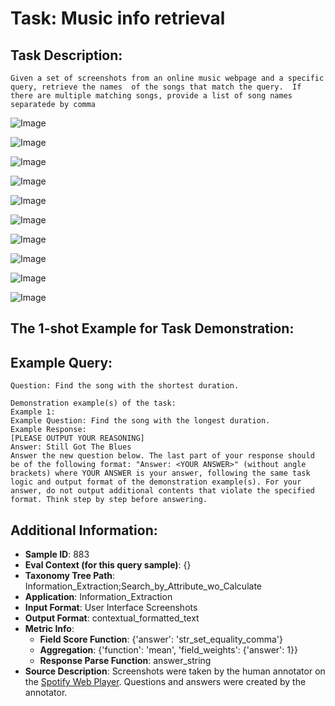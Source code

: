 # Task: Music info retrieval

## Task Description:

```
Given a set of screenshots from an online music webpage and a specific query, retrieve the names  of the songs that match the query.  If there are multiple matching songs, provide a list of song names separatede by comma
```

![Image](music_info_retrieval1.png)

![Image](music_info_retrieval2.png)

![Image](music_info_retrieval3.png)

![Image](music_info_retrieval4.png)

![Image](music_info_retrieval5.png)

![Image](music_info_retrieval6.png)

![Image](music_info_retrieval7.png)

![Image](music_info_retrieval8.png)

![Image](music_info_retrieval9.png)

![Image](music_info_retrieval10.png)

## The 1-shot Example for Task Demonstration:

## Example Query:

```
Question: Find the song with the shortest duration.
```

```
Demonstration example(s) of the task:
Example 1:
Example Question: Find the song with the longest duration.
Example Response:
[PLEASE OUTPUT YOUR REASONING]
Answer: Still Got The Blues
Answer the new question below. The last part of your response should be of the following format: "Answer: <YOUR ANSWER>" (without angle brackets) where YOUR ANSWER is your answer, following the same task logic and output format of the demonstration example(s). For your answer, do not output additional contents that violate the specified format. Think step by step before answering.
```

## Additional Information:

- **Sample ID**: 883
- **Eval Context (for this query sample)**: {}
- **Taxonomy Tree Path**: Information_Extraction;Search_by_Attribute_wo_Calculate
- **Application**: Information_Extraction
- **Input Format**: User Interface Screenshots
- **Output Format**: contextual_formatted_text
- **Metric Info**:
  - **Field Score Function**: {'answer': 'str_set_equality_comma'}
  - **Aggregation**: {'function': 'mean', 'field_weights': {'answer': 1}}
  - **Response Parse Function**: answer_string
- **Source Description**: Screenshots were taken by the human annotator on the [Spotify Web Player](https://open.spotify.com/). Questions and answers were created by the annotator.
